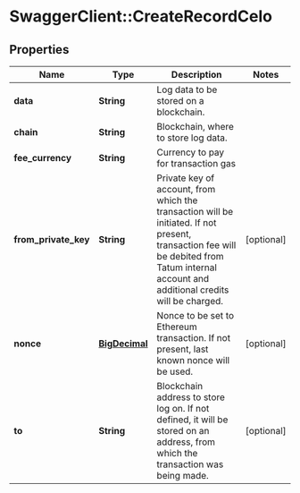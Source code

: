 # SwaggerClient::CreateRecordCelo

## Properties
Name | Type | Description | Notes
------------ | ------------- | ------------- | -------------
**data** | **String** | Log data to be stored on a blockchain. | 
**chain** | **String** | Blockchain, where to store log data. | 
**fee_currency** | **String** | Currency to pay for transaction gas | 
**from_private_key** | **String** | Private key of account, from which the transaction will be initiated. If not present, transaction fee will be debited from Tatum internal account and additional credits will be charged. | [optional] 
**nonce** | [**BigDecimal**](BigDecimal.md) | Nonce to be set to Ethereum transaction. If not present, last known nonce will be used. | [optional] 
**to** | **String** | Blockchain address to store log on. If not defined, it will be stored on an address, from which the transaction was being made. | [optional] 

